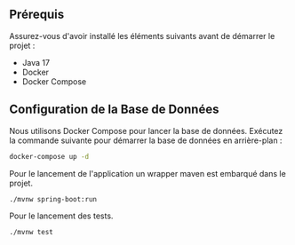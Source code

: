 ## Prérequis

Assurez-vous d'avoir installé les éléments suivants avant de démarrer le projet :

- Java 17
- Docker
- Docker Compose

## Configuration de la Base de Données

Nous utilisons Docker Compose pour lancer la base de données. Exécutez la commande suivante pour démarrer la base de données en arrière-plan :

```bash
docker-compose up -d
```

Pour le lancement de l'application un wrapper maven est embarqué dans le projet.

```bash
./mvnw spring-boot:run
```

Pour le lancement des tests.

```bash
./mvnw test
```

